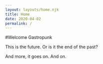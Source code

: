 ```yaml
---
layout: layouts/home.njk
title: Home
date: 2020-04-02
permalink: /
---
```

#Welcome Gastropunk

This is the future. Or is it the end of the past?

And more, it goes on. And on.